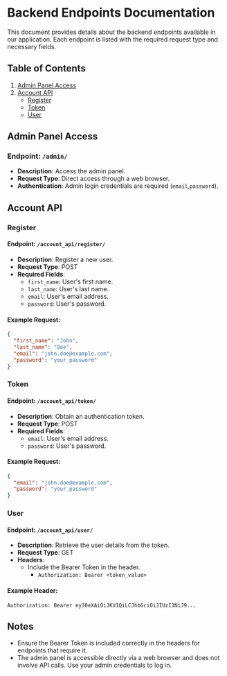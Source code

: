 # Backend Endpoints Documentation

This document provides details about the backend endpoints available in our application. Each endpoint is listed with the required request type and necessary fields.

## Table of Contents
1. [Admin Panel Access](#admin-panel-access)
2. [Account API](#account-api)
   - [Register](#register)
   - [Token](#token)
   - [User](#user)

## Admin Panel Access

### Endpoint: `/admin/`
- **Description**: Access the admin panel.
- **Request Type**: Direct access through a web browser.
- **Authentication**: Admin login credentials are required (`email`,`password`).

## Account API

### Register

#### Endpoint: `/account_api/register/`
- **Description**: Register a new user.
- **Request Type**: POST
- **Required Fields**:
  - `first_name`: User's first name.
  - `last_name`: User's last name.
  - `email`: User's email address.
  - `password`: User's password.

#### Example Request:
```json
{
  "first_name": "John",
  "last_name": "Doe",
  "email": "john.doe@example.com",
  "password": "your_password"
}
```

### Token

#### Endpoint: `/account_api/token/`
- **Description**: Obtain an authentication token.
- **Request Type**: POST
- **Required Fields**:
  - `email`: User's email address.
  - `password`: User's password.

#### Example Request:
```json
{
  "email": "john.doe@example.com",
  "password": "your_password"
}
```

### User

#### Endpoint: `/account_api/user/`
- **Description**: Retrieve the user details from the token.
- **Request Type**: GET
- **Headers**: 
  - Include the Bearer Token in the header.
    - `Authorization: Bearer <token_value>`

#### Example Header:
```
Authorization: Bearer eyJ0eXAiOiJKV1QiLCJhbGciOiJIUzI1NiJ9...
```

## Notes
- Ensure the Bearer Token is included correctly in the headers for endpoints that require it.
- The admin panel is accessible directly via a web browser and does not involve API calls. Use your admin credentials to log in.